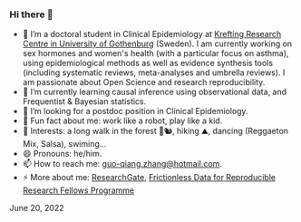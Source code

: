 ### Hi there 👋

- 🔭 I’m a doctoral student in Clinical Epidemiology at [Krefting Research Centre in University of Gothenburg](https://www.gu.se/en/krefting-research) (Sweden). I am currently working on sex hormones and women's health (with a particular focus on asthma), using epidemiological methods as well as evidence synthesis tools (including systematic reviews, meta-analyses and umbrella reviews). I am passionate about Open Science and research reproducibility.
- 🌱 I’m currently learning causal inference using observational data, and Frequentist & Bayesian statistics.
- 🤔 I’m looking for a postdoc position in Clinical Epidemiology.
- :cowboy_hat_face: Fun fact about me: work like a robot, play like a kid.
- :partying_face: Interests: a long walk in the forest 🌳🐿, hiking ⛰, dancing (Reggaeton Mix, Salsa), swiming...
- 😄 Pronouns: he/him.
- 📫 How to reach me: guo-qiang.zhang@hotmail.com.
- ⚡ More about me: [ResearchGate](https://www.researchgate.net/profile/Guo-Qiang-Zhang-4), [Frictionless Data for Reproducible Research Fellows Programme](https://fellows.frictionlessdata.io/blog/hello-guo-qiang/)

June 20, 2022

<!--
- 💬 Ask me about ...
- 👯 I’m looking to collaborate on ...
-->
